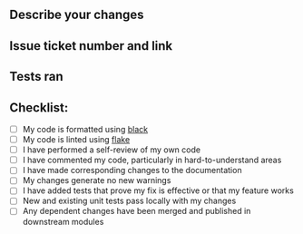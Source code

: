 ## Describe your changes

## Issue ticket number and link

## Tests ran

## Checklist:

- [ ] My code is formatted using [black](https://github.com/psf/black)
- [ ] My code is linted using [flake](https://github.com/PyCQA/flake8)
- [ ] I have performed a self-review of my own code
- [ ] I have commented my code, particularly in hard-to-understand areas
- [ ] I have made corresponding changes to the documentation
- [ ] My changes generate no new warnings
- [ ] I have added tests that prove my fix is effective or that my feature works
- [ ] New and existing unit tests pass locally with my changes
- [ ] Any dependent changes have been merged and published in downstream modules
